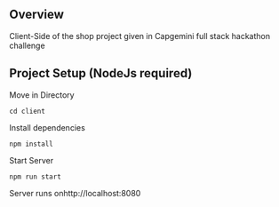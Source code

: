 ## Overview
Client-Side of the shop project given in Capgemini full stack hackathon challenge

## Project Setup (NodeJs required)

<p>Move in Directory</p>

```
cd client
```
<p>Install dependencies</p>

```
npm install

```
<p>Start Server</p>

```
npm run start
```

Server runs onhttp://localhost:8080

